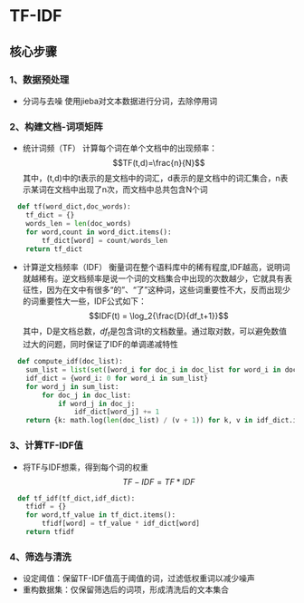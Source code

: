 # TF-IDF
## 核心步骤
### 1、数据预处理
* 分词与去噪
  使用jieba对文本数据进行分词，去除停用词
### 2、构建文档-词项矩阵
* 统计词频（TF）
  计算每个词在单个文档中的出现频率：
$$TF(t,d)=\frac{n}{N}$$
  其中，(t,d)中的t表示的是文档中的词汇，d表示的是文档中的词汇集合，n表示某词在文档中出现了n次，而文档中总共包含N个词
```python
  def tf(word_dict,doc_words):
    tf_dict = {}
    words_len = len(doc_words)
    for word,count in word_dict.items():
        tf_dict[word] = count/words_len
    return tf_dict
```
* 计算逆文档频率（IDF）
  衡量词在整个语料库中的稀有程度,IDF越高，说明词就越稀有。逆文档频率是说一个词的文档集合中出现的次数越少，它就具有表征性，因为在文中有很多“的”、“了”这种词，这些词重要性不大，反而出现少的词重要性大一些，IDF公式如下：
  $$IDF(t) = \log_2{\frac{D}{df_t+1}}$$
  其中，D是文档总数，$df_t$是包含词t的文档数量。通过取对数，可以避免数值过大的问题，同时保证了IDF的单调递减特性
```python
  def compute_idf(doc_list):
    sum_list = list(set([word_i for doc_i in doc_list for word_i in doc_i]))
    idf_dict = {word_i: 0 for word_i in sum_list}
    for word_j in sum_list:
        for doc_j in doc_list:
            if word_j in doc_j:
                idf_dict[word_j] += 1
    return {k: math.log(len(doc_list) / (v + 1)) for k, v in idf_dict.items()}
```
  
### 3、计算TF-IDF值
* 将TF与IDF想乘，得到每个词的权重
  $$TF-IDF = TF * IDF$$
```python
  def tf_idf(tf_dict,idf_dict):
    tfidf = {}
    for word,tf_value in tf_dict.items():
        tfidf[word] = tf_value * idf_dict[word]
    return tfidf
```
### 4、筛选与清洗
* 设定阈值：保留TF-IDF值高于阈值的词，过滤低权重词以减少噪声
* 重构数据集：仅保留筛选后的词项，形成清洗后的文本集合
